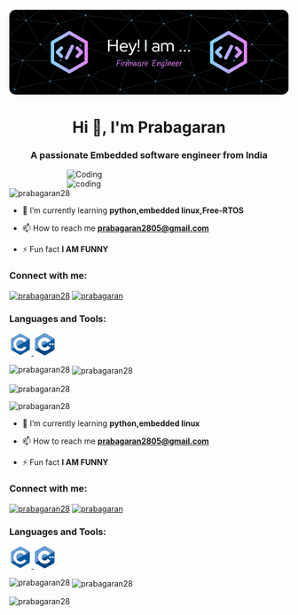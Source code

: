 ![logo](https://github.com/prabagaran28/prabagaran28/blob/main/github-header-image%20(2).png)
<h1 align="center">Hi 👋, I'm Prabagaran</h1>
<h3 align="center">A passionate Embedded software engineer from India</h3>
<img align="right" alt="Coding" width="400" src="https://cdn.dribbble.com/users/1162077/screenshorts/3848914/programmer.gif">

<img align="right" alt="coding" width="400" src="https://user-images.githubusercontent.com/55389276/140866485-8fb1c876-9a8f-4d6a-98dc-08c4981eaf70.gif">

<p align="left"> <img src="https://komarev.com/ghpvc/?username=prabagaran28&label=Profile%20views&color=0e75b6&style=flat" alt="prabagaran28" /> </p>

- 🌱 I’m currently learning **python,embedded linux,Free-RTOS**

- 📫 How to reach me **prabagaran2805@gmail.com**

- ⚡ Fun fact **I AM FUNNY**

<h3 align="left">Connect with me:</h3>
<p align="left">
<a href="https://linkedin.com/in/prabagaran28" target="blank"><img align="center" src="https://raw.githubusercontent.com/rahuldkjain/github-profile-readme-generator/master/src/images/icons/Social/linked-in-alt.svg" alt="prabagaran28" height="30" width="40" /></a>
<a href="https://stackoverflow.com/users/prabagaran" target="blank"><img align="center" src="https://raw.githubusercontent.com/rahuldkjain/github-profile-readme-generator/master/src/images/icons/Social/stack-overflow.svg" alt="prabagaran" height="30" width="40" /></a>
</p>

<h3 align="left">Languages and Tools:</h3>
<p align="left"> <a href="https://www.cprogramming.com/" target="_blank" rel="noreferrer"> <img src="https://raw.githubusercontent.com/devicons/devicon/master/icons/c/c-original.svg" alt="c" width="40" height="40"/> </a> <a href="https://www.w3schools.com/cpp/" target="_blank" rel="noreferrer"> <img src="https://raw.githubusercontent.com/devicons/devicon/master/icons/cplusplus/cplusplus-original.svg" alt="cplusplus" width="40" height="40"/> </a> </p>

<p><img align="left" src="https://github-readme-stats.vercel.app/api/top-langs?username=prabagaran28&show_icons=true&locale=en&layout=compact" alt="prabagaran28" /></p>

<p>&nbsp;<img align="center" src="https://github-readme-stats.vercel.app/api?username=prabagaran28&show_icons=true&locale=en" alt="prabagaran28" /></p>

<p><img align="center" src="https://github-readme-streak-stats.herokuapp.com/?user=prabagaran28&" alt="prabagaran28" /></p>
<p align="left"> <img src="https://komarev.com/ghpvc/?username=prabagaran28&label=Profile%20views&color=0e75b6&style=flat" alt="prabagaran28" /> </p>

- 🌱 I’m currently learning **python,embedded linux**

- 📫 How to reach me **prabagaran2805@gmail.com**

- ⚡ Fun fact **I AM FUNNY**

<h3 align="left">Connect with me:</h3>
<p align="left">
<a href="https://linkedin.com/in/prabagaran28" target="blank"><img align="center" src="https://raw.githubusercontent.com/rahuldkjain/github-profile-readme-generator/master/src/images/icons/Social/linked-in-alt.svg" alt="prabagaran28" height="30" width="40" /></a>
<a href="https://stackoverflow.com/users/prabagaran" target="blank"><img align="center" src="https://raw.githubusercontent.com/rahuldkjain/github-profile-readme-generator/master/src/images/icons/Social/stack-overflow.svg" alt="prabagaran" height="30" width="40" /></a>
</p>

<h3 align="left">Languages and Tools:</h3>
<p align="left"> <a href="https://www.cprogramming.com/" target="_blank" rel="noreferrer"> <img src="https://raw.githubusercontent.com/devicons/devicon/master/icons/c/c-original.svg" alt="c" width="40" height="40"/> </a> <a href="https://www.w3schools.com/cpp/" target="_blank" rel="noreferrer"> <img src="https://raw.githubusercontent.com/devicons/devicon/master/icons/cplusplus/cplusplus-original.svg" alt="cplusplus" width="40" height="40"/> </a> </p>

<p><img align="left" src="https://github-readme-stats.vercel.app/api/top-langs?username=prabagaran28&show_icons=true&locale=en&layout=compact" alt="prabagaran28" /></p>

<p>&nbsp;<img align="center" src="https://github-readme-stats.vercel.app/api?username=prabagaran28&show_icons=true&locale=en" alt="prabagaran28" /></p>

<p><img align="center" src="https://github-readme-streak-stats.herokuapp.com/?user=prabagaran28&" alt="prabagaran28" /></p>
